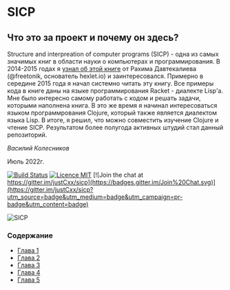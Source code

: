# SICP

## Что это за проект и почему он здесь?

Structure and interpreation of computer programs (SICP) - одна из самых значимых книг в области науки о компьютерах и программирования.
В 2014-2015 годах я [узнал об этой книге](https://www.youtube.com/watch?v=bFMbqKRjU84&list=PLo6puixMwuSO8eB2uBH5lZy5kjNtdhTfT) от Рахима Давтекалиева (@freetonik, основатель hexlet.io) и заинтересовался. Примерно в середине 2015 года я начал системно читать эту книгу. Все примеры кода в книге даны на языке программирования Racket - диалекте Lisp'a. Мне было интересно самому работать с кодом и решать задачи, которыми наполнена книга. В это же время я начинал интересоваться языком программрования Clojure, который также является диалектом языка Lisp. В итоге, я решил, что можно совместить изучение Clojure и чтение SICP. Результатом более полугода активных штудий стал данный репозиторий.

_Василий Колесников_

Июль 2022г.

[![Build Status](https://travis-ci.org/v-kolesnikov/sicp.svg?branch=master)](https://travis-ci.org/v-kolesnikov/sicp)
[![Licence MIT](https://img.shields.io/badge/license-MIT-blue.svg)](https://opensource.org/licenses/MIT)
[![Join the chat at https://gitter.im/justCxx/sicp](https://badges.gitter.im/Join%20Chat.svg)](https://gitter.im/justCxx/sicp?utm_source=badge&utm_medium=badge&utm_campaign=pr-badge&utm_content=badge)

![SICP](https://cloud.githubusercontent.com/assets/6506296/9565373/43d6ad60-4ed4-11e5-85bb-342aa1b562a3.jpg)


### Содержание

- [Глава 1](./doc/index.md#Глава-1-Построение-абстракций-с-помощью-процедур)
- [Глава 2](./doc/index.md#Глава-2-Построение-абстракций-с-помощью-данных)
- [Глава 3](./doc/index.md#Глава-3-Модульность-объекты-и-состояние)
- [Глава 4](./doc/index.md)
- [Глава 5](./doc/index.md)
